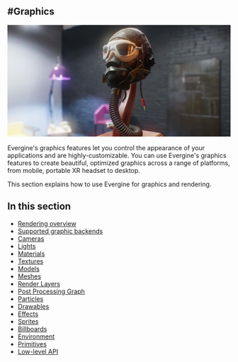 #Graphics
---
![Graphics](images/graphics.jpg)

Evergine's graphics features let you control the appearance of your applications and are highly-customizable. You can use Evergine's graphics features to create beautiful, optimized graphics across a range of platforms, from mobile, portable XR headset to desktop.

This section explains how to use Evergine for graphics and rendering.

## In this section
* [Rendering overview](rendering_overview.md)
* [Supported graphic backends](supported_backends/index.md)
* [Cameras](cameras.md)
* [Lights](lights.md)
* [Materials](materials.md)
* [Textures](textures.md)
* [Models](models.md)
* [Meshes](meshes.md)
* [Render Layers](render_layers.md)
* [Post Processing Graph](post_processing_graph.md)
* [Particles](particles.md)
* [Drawables](drawables.md)
* [Effects](effects.md)
* [Sprites](sprites.md)
* [Billboards](billboards.md)
* [Environment](environment.md)
* [Primitives](primitives.md)
* [Low-level API](low_level_api.md)
